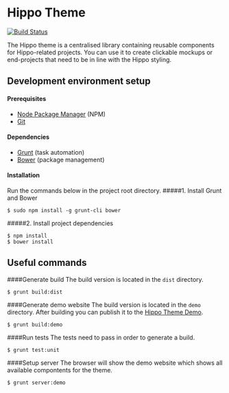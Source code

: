 Hippo Theme
===========

[![Build Status](https://travis-ci.org/onehippo/hippo-theme.png?branch=master)](https://travis-ci.org/onehippo/hippo-theme)

The Hippo theme is a centralised library containing reusable components for Hippo-related projects.
You can use it to create clickable mockups or end-projects that need to be in line with the Hippo styling.

## Development environment setup
#### Prerequisites

* [Node Package Manager](https://npmjs.org/) (NPM)
* [Git](http://git-scm.com/)

#### Dependencies

* [Grunt](http://gruntjs.com/) (task automation)
* [Bower](http://bower.io/) (package management)

#### Installation
Run the commands below in the project root directory.
#####1. Install Grunt and Bower

    $ sudo npm install -g grunt-cli bower
    
#####2. Install project dependencies

    $ npm install
    $ bower install

## Useful commands

####Generate build
The build version is located in the `dist` directory.

    $ grunt build:dist

####Generate demo website
The build version is located in the `demo` directory. After building you can publish it to the [Hippo Theme Demo](https://github.com/onehippo/hippo-theme-demo).

    $ grunt build:demo

####Run tests
The tests need to pass in order to generate a build.

    $ grunt test:unit

####Setup server
The browser will show the demo website which shows all available compontents for the theme.

    $ grunt server:demo
